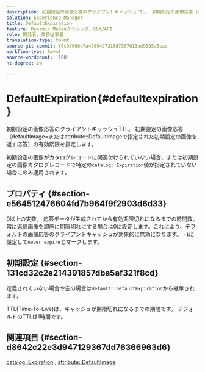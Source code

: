 ```yaml
---
description: 初期設定の画像応答のクライアントキャッシュTTL。 初期設定の画像応答（defaultImage=または属性DefaultImageで指定された初期設定の画像を返す応答）の有効期限を指定します。
solution: Experience Manager
title: DefaultExpiration
feature: Dynamic Mediaクラシック，SDK/API
role: 開発者、業務従事者
translation-type: tm+mt
source-git-commit: f6c97606d7a4209427316d7367013ad9585a5cae
workflow-type: tm+mt
source-wordcount: '160'
ht-degree: 2%

---
```



# DefaultExpiration{#defaultexpiration}

初期設定の画像応答のクライアントキャッシュTTL。 初期設定の画像応答（defaultImage=またはattribute::DefaultImageで指定された初期設定の画像を返す応答）の有効期限を指定します。

初期設定の画像がカタログレコードに関連付けられていない場合、または初期設定の画像カタログレコードで特定の`catalog::Expiration`値が指定されていない場合にのみ適用されます。

## プロパティ {#section-e564512476604fd7b964f9f2903d6d33}

0以上の実数。 応答データが生成されてから有効期限切れになるまでの時間数。 常に返信画像を即座に期限切れにする場合は0に設定します。これにより、デフォルトの画像応答のクライアントキャッシュが効果的に無効になります。 `-1`に設定して`never expire`とマークします。

## 初期設定 {#section-131cd32c2e214391857dba5af321f8cd}

定義されていない場合や空の場合は`default::DefaultExpiration`から継承されます。

TTL(Time-To-Live)は、キャッシュが期限切れになるまでの期間です。 デフォルトのTTLは1時間です。

## 関連項目 {#section-d8642c22e3d947129367dd76366963d6}

[catalog::Expiration](../../../../../is-api/image-catalog/image-serving-api-ref/c-image-catalog-reference/c-image-svg-data-reference/c-svg-data-reference/r-expiration-svg.md#reference-a7afd668ecbb4d2da65d86259aa6a28a) ,  [attribute::DefaultImage](../../../../../is-api/image-catalog/image-serving-api-ref/c-image-catalog-reference/c-attributes-reference/r-is-cat-defaultimage.md#reference-8e9900e129f54ed68462a3c2fc3bc433)

